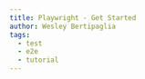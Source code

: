 ```yaml
---
title: Playwright - Get Started
author: Wesley Bertipaglia
tags:
  - test
  - e2e
  - tutorial
---
```

